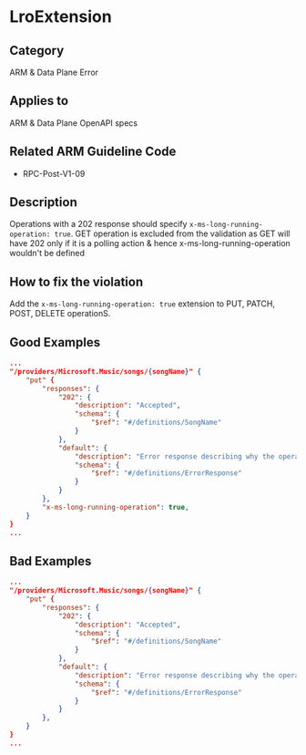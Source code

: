 # LroExtension

## Category

ARM & Data Plane Error

## Applies to

ARM & Data Plane OpenAPI specs

## Related ARM Guideline Code

- RPC-Post-V1-09

## Description

Operations with a 202 response should specify `x-ms-long-running-operation: true`. 
GET operation is excluded from the validation as GET will have 202 only if it is a polling action & hence x-ms-long-running-operation wouldn't be defined

## How to fix the violation

Add the `x-ms-long-running-operation: true` extension to PUT, PATCH, POST, DELETE operationS.

## Good Examples

```json
...
"/providers/Microsoft.Music/songs/{songName}" {
    "put" {
        "responses": {
            "202": {
                "description": "Accepted",
                "schema": {
                    "$ref": "#/definitions/SongName"
                }
            },
            "default": {
                "description": "Error response describing why the operation failed.",
                "schema": {
                    "$ref": "#/definitions/ErrorResponse"
                }
            }
        },
        "x-ms-long-running-operation": true,
    }
} 
...
```

## Bad Examples

```json
...
"/providers/Microsoft.Music/songs/{songName}" {
    "put" {
        "responses": {
            "202": {
                "description": "Accepted",
                "schema": {
                    "$ref": "#/definitions/SongName"
                }
            },
            "default": {
                "description": "Error response describing why the operation failed.",
                "schema": {
                    "$ref": "#/definitions/ErrorResponse"
                }
            }
        },
    }
} 
...
```